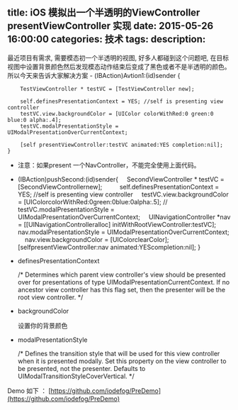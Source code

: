 title: iOS 模拟出一个半透明的ViewController  presentViewController 实现
date: 2015-05-26 16:00:00
categories: 技术
tags: 
description:
---

最近项目有需求, 需要模态初一个半透明的视图, 好多人都碰到这个问题吧, 在目标视图中设置背景颜色然后发现模态动作结束后变成了黑色或者不是半透明的颜色。
所以今天来告诉大家解决方案
	- (IBAction)Avtion1:(id)sender {
	
	    TestViewController * testVC = [TestViewController new];
	
	    self.definesPresentationContext = YES; //self is presenting view controller
	    testVC.view.backgroundColor = [UIColor colorWithRed:0 green:0 blue:0 alpha:.4];
	    testVC.modalPresentationStyle = UIModalPresentationOverCurrentContext;
	
	    [self presentViewController:testVC animated:YES completion:nil];
	}
- 注意：如果present 一个NavController，不能完全使用上面代码。

<!--more-->

	
- (IBAction)pushSecond:(id)sender{
    SecondViewController * testVC = [SecondViewControllernew];
    
    self.definesPresentationContext = YES; //self is presenting view controller
    testVC.view.backgroundColor = [UIColorcolorWithRed:0green:0blue:0alpha:.5];
//    testVC.modalPresentationStyle = UIModalPresentationOverCurrentContext;
    UINavigationController *nav = [[UINavigationControlleralloc] initWithRootViewController:testVC];
    nav.modalPresentationStyle = UIModalPresentationOverCurrentContext;
    nav.view.backgroundColor = [UIColorclearColor];
    [selfpresentViewController:nav animated:YEScompletion:nil];
}


- definesPresentationContext

	/*
	  Determines which parent view controller's view should be presented over for presentations of type
	  UIModalPresentationCurrentContext.  If no ancestor view controller has this flag set, then the presenter
	  will be the root view controller.
	*/
- backgroundColor

	设置你的背景颜色
- modalPresentationStyle

	/*
	  Defines the transition style that will be used for this view controller when it is presented modally. Set
	  this property on the view controller to be presented, not the presenter.  Defaults to
	  UIModalTransitionStyleCoverVertical.
	*/

Demo 如下 ：
[https://github.com/iodefog/PreDemo](https://github.com/iodefog/PreDemo)


